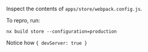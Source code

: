 Inspect the contents of `apps/store/webpack.config.js`.

To repro, run:

```shell
nx build store --configuration=production
```

Notice how `{ devServer: true }`


